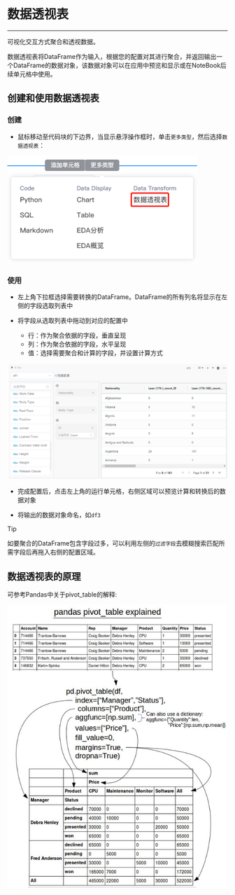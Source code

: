 # 数据透视表

<!-- 7101752 -->

---

可视化交互方式聚合和透视数据。

数据透视表将DataFrame作为输入，根据您的配置对其进行聚合，并返回输出一个DataFrame的数据对象，该数据对象可以在应用中预览和显示或在NoteBook后续单元格中使用。

## 创建和使用数据透视表

### 创建

- 鼠标移动至代码块的下边界，当显示悬浮操作框时，单击`更多类型`，然后选择`数据透视表`：
    
<!-- ![图 3](../images/dtrans.png)   -->
![图 0](../images/6811fc294106b064d9fad26a37b1dadea681b33cd639c55c56aef3678bc8b537.png)  


### 使用

- 左上角下拉框选择需要转换的DataFrame。DataFrame的所有列名将显示在左侧的字段选取列表中

- 将字段从选取列表中拖动到对应的配置中
  - 行：作为聚合依据的字段，垂直呈现
  - 列：作为聚合依据的字段，水平呈现
  - 值：选择需要聚合和计算的字段，并设置计算方式
 
![图 1](../images/pivot%E6%93%8D%E4%BD%9C.png)  

- 完成配置后，点击左上角的运行单元格，右侧区域可以预览计算和转换后的数据对象

- 将输出的数据对象命名，如`df3`

> [!Tip]
> 如要聚合的DataFrame包含字段过多，可以利用左侧的`过滤字段`去模糊搜索匹配所需字段后再拖入右侧的配置区域。


## 数据透视表的原理

可参考Pandas中关于pivot_table的解释:

![picture 2](../images/pivottable.png)  
